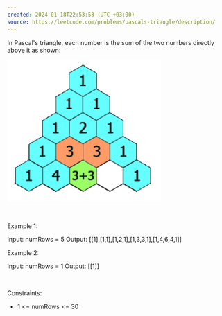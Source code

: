 ```yaml
---
created: 2024-01-18T22:53:53 (UTC +03:00)
source: https://leetcode.com/problems/pascals-triangle/description/
---
```

In Pascal's triangle, each number is the sum of the two numbers directly above it as shown:

![img.png](img.png)

 

Example 1:

Input: numRows = 5
Output: [[1],[1,1],[1,2,1],[1,3,3,1],[1,4,6,4,1]]


Example 2:

Input: numRows = 1
Output: [[1]]


 

Constraints:

* 1 <= numRows <= 30
